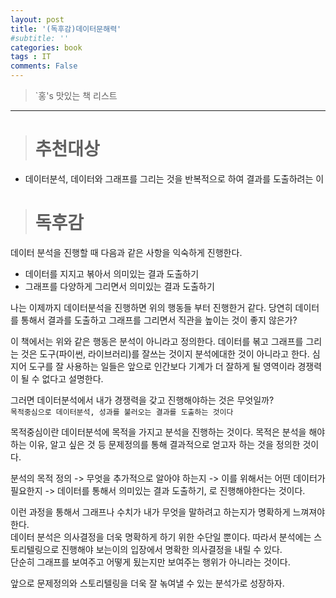 ```yaml
---
layout: post
title: '(독후감)데이터문해력'
#subtitle: ''
categories: book
tags : IT
comments: False
---
```


>`홍's 맛있는 책 리스트
-------------------------------------------------------


># 추천대상  

- 데이터분석, 데이터와 그래프를 그리는 것을 반복적으로 하여 결과를 도출하려는 이

># 독후감  

데이터 분석을 진행할 때 다음과 같은 사항을 익숙하게 진행한다.  
- 데이터를 지지고 볶아서 의미있는 결과 도출하기
- 그래프를 다양하게 그리면서 의미있는 결과 도출하기

나는 이제까지 데이터분석을 진행하면 위의 행동들 부터 진행한거 같다. 당연히 데이터를 통해서
결과를 도출하고 그래프를 그리면서 직관을 높이는 것이 좋지 않은가?  

이 책에서는 위와 같은 행동은 분석이 아니라고 정의한다. 데이터를 볶고 그래프를 그리는 것은 
도구(파이썬, 라이브러리)를 잘쓰는 것이지 분석에대한 것이 아니라고 한다. 
심지어 도구를 잘 사용하는 일들은 앞으로 인간보다 기계가 더 잘하게 될 영역이라 경쟁력이 될 수 없다고 설명한다.  

그러면 데이터분석에서 내가 경쟁력을 갖고 진행해야하는 것은 무엇일까?  
`목적중심으로 데이터분석, 성과를 불러오는 결과를 도출하는 것이다` 

목적중심이란 데이터분석에 목적을 가지고 분석을 진행하는 것이다. 목적은 분석을 해야하는 이유, 
알고 싶은 것 등 문제정의를 통해 결과적으로 얻고자 하는 것을 정의한 것이다. 

분석의 목적 정의 -> 무엇을 추가적으로 알아야 하는지 -> 이를 위해서는 어떤 데이터가 필요한지 -> 데이터를 통해서 의미있는 결과 도출하기,
로 진행해야한다는 것이다.  

이런 과정을 통해서 그래프나 수치가 내가 무엇을 말하려고 하는지가 명확하게 느껴져야 한다.  
데이터 분석은 의사결정을 더욱 명확하게 하기 위한 수단일 뿐이다. 따라서 분석에는 
스토리텔링으로 진행해야 보는이의 입장에서 명확한 의사결정을 내릴 수 있다.  
단순히 그래프를 보여주고 어떻게 됬는지만 보여주는 행위가 아니라는 것이다.  

앞으로 문제정의와 스토리텔링을 더욱 잘 녺여낼 수 있는 분석가로 성장하자. 








	